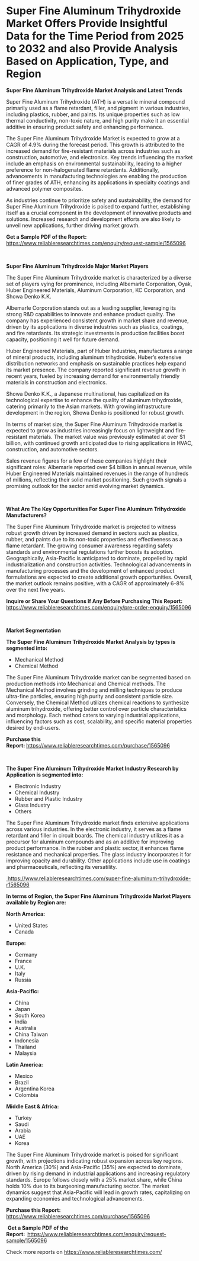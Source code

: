 <p><h1>Super Fine Aluminum Trihydroxide Market Offers Provide Insightful Data for the Time Period from 2025 to 2032 and also Provide Analysis Based on Application, Type, and Region</h1></p><p><strong>Super Fine Aluminum Trihydroxide Market Analysis and Latest Trends</strong></p>
<p><p>Super Fine Aluminum Trihydroxide (ATH) is a versatile mineral compound primarily used as a flame retardant, filler, and pigment in various industries, including plastics, rubber, and paints. Its unique properties such as low thermal conductivity, non-toxic nature, and high purity make it an essential additive in ensuring product safety and enhancing performance.</p><p>The Super Fine Aluminum Trihydroxide Market is expected to grow at a CAGR of 4.9% during the forecast period. This growth is attributed to the increased demand for fire-resistant materials across industries such as construction, automotive, and electronics. Key trends influencing the market include an emphasis on environmental sustainability, leading to a higher preference for non-halogenated flame retardants. Additionally, advancements in manufacturing technologies are enabling the production of finer grades of ATH, enhancing its applications in specialty coatings and advanced polymer composites.</p><p>As industries continue to prioritize safety and sustainability, the demand for Super Fine Aluminum Trihydroxide is poised to expand further, establishing itself as a crucial component in the development of innovative products and solutions. Increased research and development efforts are also likely to unveil new applications, further driving market growth.</p></p>
<p><strong>Get a Sample PDF of the Report:&nbsp;</strong> <a href="https://www.reliableresearchtimes.com/enquiry/request-sample/1565096?utm_campaign=2633&utm_medium=2&utm_source=Github&utm_content=ia&utm_term=02042025&utm_id=super-fine-aluminum-trihydroxide">https://www.reliableresearchtimes.com/enquiry/request-sample/1565096</a></p>
<p>&nbsp;</p>
<p><strong>Super Fine Aluminum Trihydroxide Major Market Players</strong></p>
<p><p>The Super Fine Aluminum Trihydroxide market is characterized by a diverse set of players vying for prominence, including Albemarle Corporation, Oyak, Huber Engineered Materials, Aluminum Corporation, KC Corporation, and Showa Denko K.K. </p><p>Albemarle Corporation stands out as a leading supplier, leveraging its strong R&D capabilities to innovate and enhance product quality. The company has experienced consistent growth in market share and revenue, driven by its applications in diverse industries such as plastics, coatings, and fire retardants. Its strategic investments in production facilities boost capacity, positioning it well for future demand.</p><p>Huber Engineered Materials, part of Huber Industries, manufactures a range of mineral products, including aluminum trihydroxide. Huber’s extensive distribution networks and emphasis on sustainable practices help expand its market presence. The company reported significant revenue growth in recent years, fueled by increasing demand for environmentally friendly materials in construction and electronics.</p><p>Showa Denko K.K., a Japanese multinational, has capitalized on its technological expertise to enhance the quality of aluminum trihydroxide, catering primarily to the Asian markets. With growing infrastructure development in the region, Showa Denko is positioned for robust growth.</p><p>In terms of market size, the Super Fine Aluminum Trihydroxide market is expected to grow as industries increasingly focus on lightweight and fire-resistant materials. The market value was previously estimated at over $1 billion, with continued growth anticipated due to rising applications in HVAC, construction, and automotive sectors.</p><p>Sales revenue figures for a few of these companies highlight their significant roles: Albemarle reported over $4 billion in annual revenue, while Huber Engineered Materials maintained revenues in the range of hundreds of millions, reflecting their solid market positioning. Such growth signals a promising outlook for the sector amid evolving market dynamics.</p></p>
<p>&nbsp;</p>
<p><strong>What Are The Key Opportunities For Super Fine Aluminum Trihydroxide Manufacturers?</strong></p>
<p><p>The Super Fine Aluminum Trihydroxide market is projected to witness robust growth driven by increased demand in sectors such as plastics, rubber, and paints due to its non-toxic properties and effectiveness as a flame retardant. The growing consumer awareness regarding safety standards and environmental regulations further boosts its adoption. Geographically, Asia-Pacific is anticipated to dominate, propelled by rapid industrialization and construction activities. Technological advancements in manufacturing processes and the development of enhanced product formulations are expected to create additional growth opportunities. Overall, the market outlook remains positive, with a CAGR of approximately 6-8% over the next five years.</p></p>
<p><strong>Inquire or Share Your Questions If Any Before Purchasing This Report:</strong> <a href="https://www.reliableresearchtimes.com/enquiry/pre-order-enquiry/1565096?utm_campaign=2633&utm_medium=2&utm_source=Github&utm_content=ia&utm_term=02042025&utm_id=super-fine-aluminum-trihydroxide">https://www.reliableresearchtimes.com/enquiry/pre-order-enquiry/1565096</a></p>
<p>&nbsp;</p>
<p><strong>Market Segmentation</strong></p>
<p><strong>The Super Fine Aluminum Trihydroxide Market Analysis by types is segmented into:</strong></p>
<p><ul><li>Mechanical Method</li><li>Chemical Method</li></ul></p>
<p><p>The Super Fine Aluminum Trihydroxide market can be segmented based on production methods into Mechanical and Chemical methods. The Mechanical Method involves grinding and milling techniques to produce ultra-fine particles, ensuring high purity and consistent particle size. Conversely, the Chemical Method utilizes chemical reactions to synthesize aluminum trihydroxide, offering better control over particle characteristics and morphology. Each method caters to varying industrial applications, influencing factors such as cost, scalability, and specific material properties desired by end-users.</p></p>
<p><strong>Purchase this Report:&nbsp;</strong><a href="https://www.reliableresearchtimes.com/purchase/1565096?utm_campaign=2633&utm_medium=2&utm_source=Github&utm_content=ia&utm_term=02042025&utm_id=super-fine-aluminum-trihydroxide">https://www.reliableresearchtimes.com/purchase/1565096</a></p>
<p>&nbsp;</p>
<p><strong>The Super Fine Aluminum Trihydroxide Market Industry Research by Application is segmented into:</strong></p>
<p><ul><li>Electronic Industry</li><li>Chemical Industry</li><li>Rubber and Plastic Industry</li><li>Glass Industry</li><li>Others</li></ul></p>
<p><p>The Super Fine Aluminum Trihydroxide market finds extensive applications across various industries. In the electronic industry, it serves as a flame retardant and filler in circuit boards. The chemical industry utilizes it as a precursor for aluminum compounds and as an additive for improving product performance. In the rubber and plastic sector, it enhances flame resistance and mechanical properties. The glass industry incorporates it for improving opacity and durability. Other applications include use in coatings and pharmaceuticals, reflecting its versatility.</p></p>
<p><a href="https://www.reliableresearchtimes.com/super-fine-aluminum-trihydroxide-r1565096?utm_campaign=2633&utm_medium=2&utm_source=Github&utm_content=ia&utm_term=02042025&utm_id=super-fine-aluminum-trihydroxide">&nbsp;https://www.reliableresearchtimes.com/super-fine-aluminum-trihydroxide-r1565096</a></p>
<p><strong>In terms of Region, the Super Fine Aluminum Trihydroxide Market Players available by Region are:</strong></p>
<p>
    <p> <strong> North America: </strong>
        <ul>
            <li>United States</li>
            <li>Canada</li>
        </ul>
        </p> 
    <p> <strong> Europe: </strong>
        <ul>
            <li>Germany</li>
            <li>France</li>
            <li>U.K.</li>
            <li>Italy</li>
            <li>Russia</li>
        </ul>
        </p> 
    <p> <strong> Asia-Pacific: </strong>
        <ul>
            <li>China</li>
            <li>Japan</li>
            <li>South Korea</li>
            <li>India</li>
            <li>Australia</li>
            <li>China Taiwan</li>
            <li>Indonesia</li>
            <li>Thailand</li>
            <li>Malaysia</li>
        </ul>
        </p> 
    <p> <strong> Latin America: </strong>
        <ul>
            <li>Mexico</li>
            <li>Brazil</li>
            <li>Argentina Korea</li>
            <li>Colombia</li>
        </ul>
        </p> 
    <p> <strong> Middle East & Africa: </strong>
        <ul>
            <li>Turkey</li>
            <li>Saudi</li>
            <li>Arabia</li>
            <li>UAE</li>
            <li>Korea</li>
        </ul>
    </p>
    </p>
<p><p>The Super Fine Aluminum Trihydroxide market is poised for significant growth, with projections indicating robust expansion across key regions. North America (30%) and Asia-Pacific (35%) are expected to dominate, driven by rising demand in industrial applications and increasing regulatory standards. Europe follows closely with a 25% market share, while China holds 10% due to its burgeoning manufacturing sector. The market dynamics suggest that Asia-Pacific will lead in growth rates, capitalizing on expanding economies and technological advancements.</p></p>
<p><strong>Purchase this Report: </strong><a href="https://www.reliableresearchtimes.com/purchase/1565096?utm_campaign=2633&utm_medium=2&utm_source=Github&utm_content=ia&utm_term=02042025&utm_id=super-fine-aluminum-trihydroxide">https://www.reliableresearchtimes.com/purchase/1565096</a></p>
<p>&nbsp;<strong>Get a Sample PDF of the Report:&nbsp;&nbsp;</strong><a href="https://www.reliableresearchtimes.com/enquiry/request-sample/1565096?utm_campaign=2633&utm_medium=2&utm_source=Github&utm_content=ia&utm_term=02042025&utm_id=super-fine-aluminum-trihydroxide">https://www.reliableresearchtimes.com/enquiry/request-sample/1565096</a></p>
<p><strong></strong></p>
<p>Check more reports on <a href="https://www.reliableresearchtimes.com/?utm_campaign=2633&utm_medium=2&utm_source=Github&utm_content=ia&utm_term=02042025&utm_id=super-fine-aluminum-trihydroxide">https://www.reliableresearchtimes.com/</a></p>